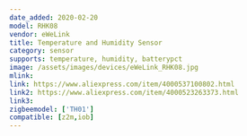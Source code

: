 ```yaml
---
date_added: 2020-02-20
model: RHK08
vendor: eWeLink
title: Temperature and Humidity Sensor
category: sensor
supports: temperature, humidity, batterypct
image: /assets/images/devices/eWeLink_RHK08.jpg
mlink: 
link: https://www.aliexpress.com/item/4000537100802.html
link2: https://www.aliexpress.com/item/4000523263373.html
link3: 
zigbeemodel: ['TH01']
compatible: [z2m,iob]
---
```

